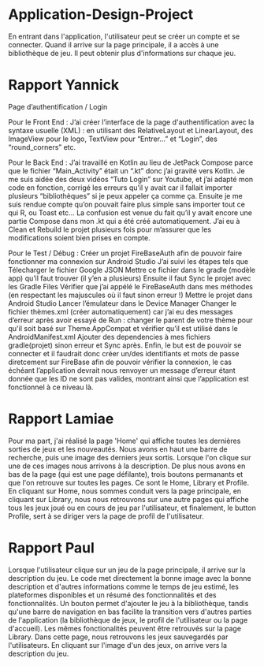 # Application-Design-Project
En entrant dans l'application, l'utilisateur peut se créer un compte et se connecter. Quand il arrive sur la page principale, il a accès à une bibliothèque de jeu. Il peut obtenir plus d'informations sur chaque jeu.

# Rapport Yannick
Page d’authentification / Login

Pour le Front End :
J’ai créer l’interface de la page d'authentification avec la syntaxe usuelle (XML) : en utilisant des RelativeLayout et LinearLayout, des ImageView pour le logo, TextView pour “Entrer…” et “Login”, des “round_corners” etc.


Pour le Back End : 
J’ai travaillé en Kotlin au lieu de JetPack Compose parce que le fichier “Main_Activity”  était un “.kt” donc j’ai gravité vers Kotlin.
Je me suis aidée des deux vidéos “Tuto Login” sur Youtube, et j’ai adapté mon code en fonction, corrigé les erreurs qu’il y avait car il fallait importer plusieurs “bibliothèques” si je peux appeler ça comme ça. Ensuite je me suis rendue compte qu’on pouvait faire plus simple sans importer tout ce qui R, ou Toast etc…
La confusion est venue du fait qu’il y avait encore une partie Compose dans mon .kt qui a été créé automatiquement.
J’ai eu à Clean et Rebuild le projet plusieurs fois pour m’assurer que les modifications soient bien prises en compte.

Pour le Test / Débug : 
Créer un projet FireBaseAuth afin de pouvoir faire fonctionner ma connexion sur Android Studio
J’ai suivi les étapes tels que Télecharger le fichier Google JSON
Mettre ce fichier dans le gradle (modèle app) qu’il faut trouver (il y’en a plusieurs)
Ensuite il faut Sync le projet avec les Gradle Files
Vérifier que j’ai appélé le FireBaseAuth dans mes méthodes (en respectant les majuscules où il faut sinon erreur !)
Mettre le projet dans Android Studio 
Lancer l’émulateur dans le Device Manager
Changer le fichier thèmes.xml (créer automatiquement) car j’ai eu des messages d’erreur après avoir essayé de Run : changer le parent de votre thème pour qu'il soit basé sur Theme.AppCompat et vérifier qu’il est utilisé dans le AndroidManifest.xml
Ajouter des dependencies à mes fichiers gradle(projet) sinon erreur et Sync après.
Enfin, le but est de pouvoir se connecter et il faudrait donc créer un/des identifiants et mots de passe diretcement sur FireBase afin de pouvoir vérifier la connexion, le cas échéant l’application devrait nous renvoyer un message d’erreur étant donnée que les ID ne sont pas valides, montrant ainsi que l’application est fonctionnel à ce niveau là.

# Rapport Lamiae
Pour ma part, j'ai réalisé la page 'Home' qui affiche toutes les dernières sorties de jeux et les nouveautés. Nous avons en haut une barre de recherche, puis une image des derniers jeux sortis. Lorsque l'on clique sur une de ces images nous arrivons à la description. De plus nous avons en bas de la page (qui est une page défilante), trois boutons permanants et que l'on retrouve sur toutes les pages. Ce sont le Home, Library et Profile. En cliquant sur Home, nous sommes conduit vers la page principale, en cliquant sur Library, nous nous retrouvons sur une autre pages qui affiche tous les jeux joué ou en cours de jeu par l'utilisateur, et finalement, le button Profile, sert à se diriger vers la page de profil de l'utilisateur. 

# Rapport Paul
Lorsque l'utilisateur clique sur un jeu de la page principale, il arrive sur la description du jeu. Le code met directement la bonne image avec la bonne description et d'autres informations comme le temps de jeu estimé, les plateformes disponibles et un résumé des fonctionnalités et des fonctionnalités. Un bouton permet d'ajouter le jeu à la bibliothèque, tandis qu'une barre de navigation en bas facilite la transition vers d'autres parties de l'application (la bibliothèque de jeux, le profil de l'utilisateur ou la page d'accueil). Les mêmes fonctionalités peuvent être retrouvés sur la page Library. Dans cette page, nous retrouvons les jeux sauvegardés par l'utilisateurs. En cliquant sur l'image d'un des jeux, on arrive vers la description du jeu.
